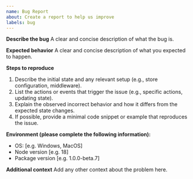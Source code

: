 ```yaml
---
name: Bug Report
about: Create a report to help us improve
labels: bug
---
```


**Describe the bug**
A clear and concise description of what the bug is.

**Expected behavior**
A clear and concise description of what you expected to happen.

**Steps to reproduce**
1. Describe the initial state and any relevant setup (e.g., store configuration, middleware).
2. List the actions or events that trigger the issue (e.g., specific actions, updating state).
3. Explain the observed incorrect behavior and how it differs from the expected state changes.
4. If possible, provide a minimal code snippet or example that reproduces the issue.

**Environment (please complete the following information):**
- OS: [e.g. Windows, MacOS]
- Node version [e.g. 18]
- Package version [e.g. 1.0.0-beta.7]

**Additional context**
Add any other context about the problem here. 